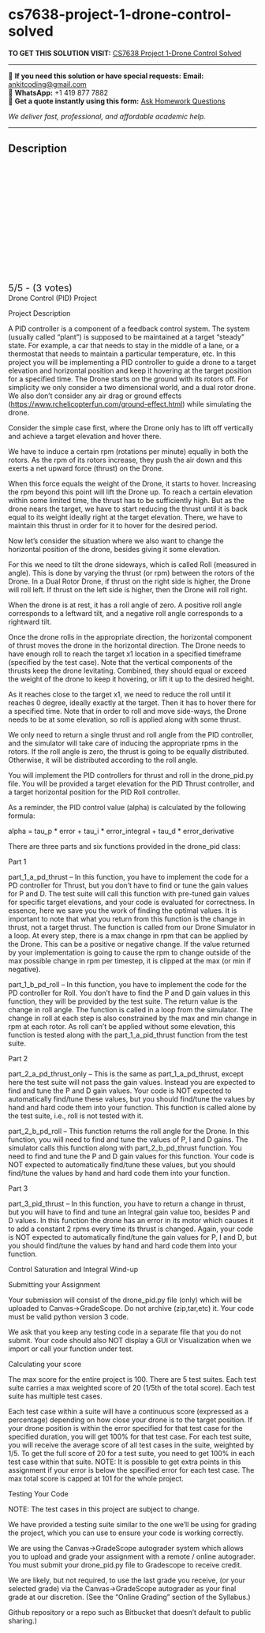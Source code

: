 # cs7638-project-1-drone-control-solved
**TO GET THIS SOLUTION VISIT:** [CS7638 Project 1-Drone Control Solved](https://www.ankitcodinghub.com/product/cs-7638-artificial-intelligence-for-robotics-solved-3/)


---

📩 **If you need this solution or have special requests:** **Email:** ankitcoding@gmail.com  
📱 **WhatsApp:** +1 419 877 7882  
📄 **Get a quote instantly using this form:** [Ask Homework Questions](https://www.ankitcodinghub.com/services/ask-homework-questions/)

*We deliver fast, professional, and affordable academic help.*

---

<h2>Description</h2>



<div class="kk-star-ratings kksr-auto kksr-align-center kksr-valign-top" data-payload="{&quot;align&quot;:&quot;center&quot;,&quot;id&quot;:&quot;124379&quot;,&quot;slug&quot;:&quot;default&quot;,&quot;valign&quot;:&quot;top&quot;,&quot;ignore&quot;:&quot;&quot;,&quot;reference&quot;:&quot;auto&quot;,&quot;class&quot;:&quot;&quot;,&quot;count&quot;:&quot;3&quot;,&quot;legendonly&quot;:&quot;&quot;,&quot;readonly&quot;:&quot;&quot;,&quot;score&quot;:&quot;5&quot;,&quot;starsonly&quot;:&quot;&quot;,&quot;best&quot;:&quot;5&quot;,&quot;gap&quot;:&quot;4&quot;,&quot;greet&quot;:&quot;Rate this product&quot;,&quot;legend&quot;:&quot;5\/5 - (3 votes)&quot;,&quot;size&quot;:&quot;24&quot;,&quot;title&quot;:&quot;CS7638 Project 1-Drone Control Solved&quot;,&quot;width&quot;:&quot;138&quot;,&quot;_legend&quot;:&quot;{score}\/{best} - ({count} {votes})&quot;,&quot;font_factor&quot;:&quot;1.25&quot;}">

<div class="kksr-stars">

<div class="kksr-stars-inactive">
            <div class="kksr-star" data-star="1" style="padding-right: 4px">


<div class="kksr-icon" style="width: 24px; height: 24px;"></div>
        </div>
            <div class="kksr-star" data-star="2" style="padding-right: 4px">


<div class="kksr-icon" style="width: 24px; height: 24px;"></div>
        </div>
            <div class="kksr-star" data-star="3" style="padding-right: 4px">


<div class="kksr-icon" style="width: 24px; height: 24px;"></div>
        </div>
            <div class="kksr-star" data-star="4" style="padding-right: 4px">


<div class="kksr-icon" style="width: 24px; height: 24px;"></div>
        </div>
            <div class="kksr-star" data-star="5" style="padding-right: 4px">


<div class="kksr-icon" style="width: 24px; height: 24px;"></div>
        </div>
    </div>

<div class="kksr-stars-active" style="width: 138px;">
            <div class="kksr-star" style="padding-right: 4px">


<div class="kksr-icon" style="width: 24px; height: 24px;"></div>
        </div>
            <div class="kksr-star" style="padding-right: 4px">


<div class="kksr-icon" style="width: 24px; height: 24px;"></div>
        </div>
            <div class="kksr-star" style="padding-right: 4px">


<div class="kksr-icon" style="width: 24px; height: 24px;"></div>
        </div>
            <div class="kksr-star" style="padding-right: 4px">


<div class="kksr-icon" style="width: 24px; height: 24px;"></div>
        </div>
            <div class="kksr-star" style="padding-right: 4px">


<div class="kksr-icon" style="width: 24px; height: 24px;"></div>
        </div>
    </div>
</div>


<div class="kksr-legend" style="font-size: 19.2px;">
            5/5 - (3 votes)    </div>
    </div>
Drone Control (PID) Project

Project Description

A PID controller is a component of a feedback control system. The system (usually called “plant”) is supposed to be maintained at a target “steady” state. For example, a car that needs to stay in the middle of a lane, or a thermostat that needs to maintain a particular temperature, etc. In this project you will be implementing a PID controller to guide a drone to a target elevation and horizontal position and keep it hovering at the target position for a specified time. The Drone starts on the ground with its rotors off. For simplicity we only consider a two dimensional world, and a dual rotor drone. We also don’t consider any air drag or ground effects (https://www.rchelicopterfun.com/ground-effect.html) while simulating the drone.

Consider the simple case first, where the Drone only has to lift off vertically and achieve a target elevation and hover there.

We have to induce a certain rpm (rotations per minute) equally in both the rotors. As the rpm of its rotors increase, they push the air down and this exerts a net upward force (thrust) on the Drone.

When this force equals the weight of the Drone, it starts to hover. Increasing the rpm beyond this point will lift the Drone up. To reach a certain elevation within some limited time, the thrust has to be sufficiently high. But as the drone nears the target, we have to start reducing the thrust until it is back equal to its weight ideally right at the target elevation. There, we have to maintain this thrust in order for it to hover for the desired period.

Now let’s consider the situation where we also want to change the horizontal position of the drone, besides giving it some elevation.

For this we need to tilt the drone sideways, which is called Roll (measured in angle). This is done by varying the thrust (or rpm) between the rotors of the Drone. In a Dual Rotor Drone, if thrust on the right side is higher, the Drone will roll left. If thrust on the left side is higher, then the Drone will roll right.

When the drone is at rest, it has a roll angle of zero. A positive roll angle corresponds to a leftward tilt, and a negative roll angle corresponds to a rightward tilt.

Once the drone rolls in the appropriate direction, the horizontal component of thrust moves the drone in the horizontal direction. The Drone needs to have enough roll to reach the target x1 location in a specified timeframe (specified by the test case). Note that the vertical components of the thrusts keep the drone levitating. Combined, they should equal or exceed the weight of the drone to keep it hovering, or lift it up to the desired height.

As it reaches close to the target x1, we need to reduce the roll until it reaches 0 degree, ideally exactly at the target. Then it has to hover there for a specified time. Note that in order to roll and move side-ways, the Drone needs to be at some elevation, so roll is applied along with some thrust.

We only need to return a single thrust and roll angle from the PID controller, and the simulator will take care of inducing the appropriate rpms in the rotors. If the roll angle is zero, the thrust is going to be equally distributed. Otherwise, it will be distributed according to the roll angle.

You will implement the PID controllers for thrust and roll in the drone_pid.py file. You will be provided a target elevation for the PID Thrust controller, and a target horizontal position for the PID Roll controller.

As a reminder, the PID control value (alpha) is calculated by the following formula:

alpha = tau_p * error + tau_i * error_integral + tau_d * error_derivative

There are three parts and six functions provided in the drone_pid class:

Part 1

part_1_a_pd_thrust – In this function, you have to implement the code for a PD controller for Thrust, but you don’t have to find or tune the gain values for P and D. The test suite will call this function with pre-tuned gain values for specific target elevations, and your code is evaluated for correctness. In essence, here we save you the work of finding the optimal values. It is important to note that what you return from this function is the change in thrust, not a target thrust. The function is called from our Drone Simulator in a loop. At every step, there is a max change in rpm that can be applied by the Drone. This can be a positive or negative change. If the value returned by your implementation is going to cause the rpm to change outside of the max possible change in rpm per timestep, it is clipped at the max (or min if negative).

part_1_b_pd_roll – In this function, you have to implement the code for the PD controller for Roll. You don’t have to find the P and D gain values in this function, they will be provided by the test suite. The return value is the change in roll angle. The function is called in a loop from the simulator. The change in roll at each step is also constrained by the max and min change in rpm at each rotor. As roll can’t be applied without some elevation, this function is tested along with the part_1_a_pid_thrust function from the test suite.

Part 2

part_2_a_pd_thrust_only – This is the same as part_1_a_pd_thrust, except here the test suite will not pass the gain values. Instead you are expected to find and tune the P and D gain values. Your code is NOT expected to automatically find/tune these values, but you should find/tune the values by hand and hard code them into your function. This function is called alone by the test suite, i.e., roll is not tested with it.

part_2_b_pd_roll – This function returns the roll angle for the Drone. In this function, you will need to find and tune the values of P, I and D gains. The simulator calls this function along with part_2_b_pd_thrust function. You need to find and tune the P and D gain values for this function. Your code is NOT expected to automatically find/tune these values, but you should find/tune the values by hand and hard code them into your function.

Part 3

part_3_pid_thrust – In this function, you have to return a change in thrust, but you will have to find and tune an Integral gain value too, besides P and D values. In this function the drone has an error in its motor which causes it to add a constant 2 rpms every time its thrust is changed. Again, your code is NOT expected to automatically find/tune the gain values for P, I and D, but you should find/tune the values by hand and hard code them into your function.

Control Saturation and Integral Wind-up

Submitting your Assignment

Your submission will consist of the drone_pid.py file (only) which will be uploaded to Canvas-&gt;GradeScope. Do not archive (zip,tar,etc) it. Your code must be valid python version 3 code.

We ask that you keep any testing code in a separate file that you do not submit. Your code should also NOT display a GUI or Visualization when we import or call your function under test.

Calculating your score

The max score for the entire project is 100. There are 5 test suites. Each test suite carries a max weighted score of 20 (1/5th of the total score). Each test suite has multiple test cases.

Each test case within a suite will have a continuous score (expressed as a percentage) depending on how close your drone is to the target position. If your drone position is within the error specified for that test case for the specified duration, you will get 100% for that test case. For each test suite, you will receive the average score of all test cases in the suite, weighted by 1/5. To get the full score of 20 for a test suite, you need to get 100% in each test case within that suite. NOTE: It is possible to get extra points in this assignment if your error is below the specified error for each test case. The max total score is capped at 101 for the whole project.

Testing Your Code

NOTE: The test cases in this project are subject to change.

We have provided a testing suite similar to the one we’ll be using for grading the project, which you can use to ensure your code is working correctly.

We are using the Canvas-&gt;GradeScope autograder system which allows you to upload and grade your assignment with a remote / online autograder. You must submit your drone_pid.py file to Gradescope to receive credit.

We are likely, but not required, to use the last grade you receive, (or your selected grade) via the Canvas-&gt;GradeScope autograder as your final grade at our discretion. (See the “Online Grading” section of the Syllabus.)

Github repository or a repo such as Bitbucket that doesn’t default to public sharing.)
